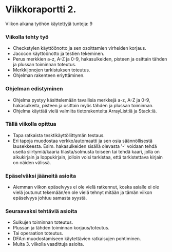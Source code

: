 # Viikkoraportti 2.
Viikon aikana työhön käytettyjä tunteja: 9 
### Viikolla tehty työ
* Checkstylen käyttöönotto ja sen osoittamien virheiden korjaus.  
* Jacocon käyttöönotto ja testien tekeminen.  
* Perus merkkien a-z, A-Z ja 0-9, hakasulkeiden, pisteen ja osittain tähden ja plussan toiminnan toteutus.  
* Merkkijonojen tarkistuksen toteutus.  
* Ohjelman rakenteen eriyttäminen.  

### Ohjelman edistyminen
* Ohjelma pystyy käsittelemään tavallisia merkkejä a-z, A-Z ja 0-9, hakasulkeita, pisteen ja osittain myös tähden ja plussan toiminnan.  
* Ohjelma käyttää vielä valmiita tietorakenteita ArrayList:iä ja Stack:iä.  

### Tällä viikolla opittua
* Tapa ratkaista tesktikäyttöliittymän testaus.  
* Eri tapoja muodostaa verkko/automaatti ja sen osia säännöllisestä lausekkeesta. Esim. hakasulkeiden sisällä olevasta '-' voidaan tehdä useita siirtymiä/kaaria tilasta/solmusta toiseen tai tehdä kaari, jolla on alkukirjain ja loppukirjain, jolloin voisi tarkistaa, että tarkistettava kirjain on näiden välissä.  

### Epäselväksi jääneitä asioita
* Aiemman viikon epäselvyys ei ole vielä ratkennut, koska asialle ei ole vielä joutunut tekemään/en ole vielä tehnyt mitään ja tämän viikon epäselvyys johtuu samasta syystä.

### Seuraavaksi tehtäviä asioita  
* Sulkujen toiminnan toteutus.  
* Plussan ja tähden toiminnan korjaus/toteutus.  
* Tai operaation toteutus.  
* DFA:n muodostamiseen käytettävien ratkaisujen pohtiminen.  
* Muita 3. viikolla vaadittuja asioita.  

